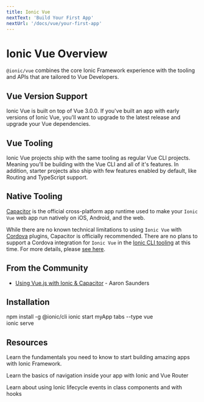 ```yaml
---
title: Ionic Vue
nextText: 'Build Your First App'
nextUrl: '/docs/vue/your-first-app'
---
```


# Ionic Vue Overview

`@ionic/vue` combines the core Ionic Framework experience with the tooling and APIs that are tailored to Vue Developers.

## Vue Version Support

Ionic Vue is built on top of Vue 3.0.0. If you've built an app with early versions of Ionic Vue, you'll want to upgrade to the latest release and upgrade your Vue dependencies.

## Vue Tooling

Ionic Vue projects ship with the same tooling as regular Vue CLI projects. Meaning you'll be building with the Vue CLI and all of it's features. In addition, starter projects also ship with few features enabled by default, like Routing and TypeScript support.

## Native Tooling

[Capacitor](https://capacitor.ionicframework.com) is the official cross-platform app runtime used to make your `Ionic Vue` web app run natively on iOS, Android, and the web.

While there are no known technical limitations to using `Ionic Vue` with [Cordova](https://cordova.apache.org/) plugins, Capacitor is officially recommended. There are no plans to support a Cordova integration for `Ionic Vue` in the [Ionic CLI tooling](/docs/cli) at this time. For more details, please [see here](https://capacitor.ionicframework.com/docs/cordova).

## From the Community

- [Using Vue.js with Ionic & Capacitor](https://dev.to/aaronksaunders/using-vue-js-v3-beta-with-ionic-components-capacitor-plugins-2b6f) - Aaron Saunders

## Installation

<command-line>
    <command-prompt>npm install -g @ionic/cli</command-prompt>
    <command-prompt>ionic start myApp tabs --type vue</command-prompt>
    <br/>
    <command-prompt>ionic serve <command-cursor blink></command-cursor></command-prompt>
</command-line>


## Resources

<docs-cards>
  <docs-card header="Getting Started" href="/docs/vue/your-first-app" icon="/docs/assets/icons/feature-component-actionsheet-icon.png">
    <p>Learn the fundamentals you need to know to start building amazing apps with Ionic Framework.</p>
  </docs-card>

  <docs-card header="Navigation" href="/docs/vue/navigation" icon="/docs/assets/icons/feature-component-navigation-icon.png">
    <p>Learn the basics of navigation inside your app with Ionic and Vue Router</p>
  </docs-card>

  <docs-card header="Lifecycle" href="/docs/vue/lifecycle" icon="/docs/assets/icons/feature-guide-components-icon.png">
    <p>Learn about using Ionic lifecycle events in class components and with hooks</p>
  </docs-card>


</docs-cards>
